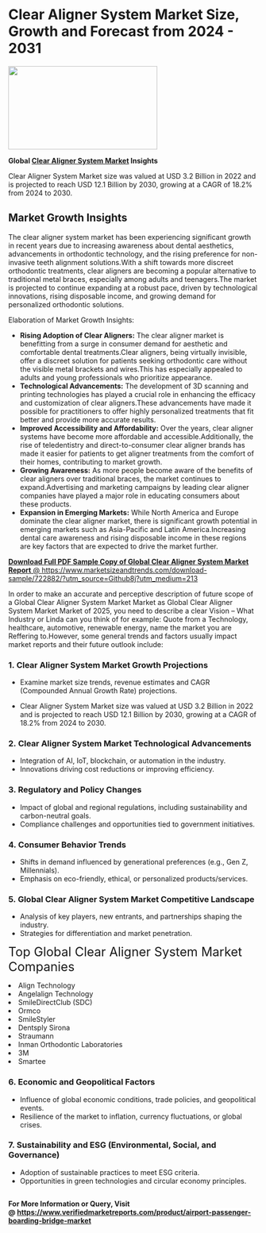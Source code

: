 <H1>Clear Aligner System Market Size, Growth and Forecast from 2024 - 2031</H1><img class="aligncenter size-medium wp-image-584254" src="https://thirdeyenews.in/wp-content/uploads/2024/09/Global-Market-Research-300x168.jpeg" alt="" width="300" height="168" /><p><strong>Global&nbsp;<a href="https://www.marketsizeandtrends.com/download-sample/722882/?utm_source=Github8j?utm_medium=213">Clear Aligner System Market</a> Insights</strong></p><p>Clear Aligner System Market size was valued at USD 3.2 Billion in 2022 and is projected to reach USD 12.1 Billion by 2030, growing at a CAGR of 18.2% from 2024 to 2030.</p><p><h2>Market Growth Insights</h2> <p>The clear aligner system market has been experiencing significant growth in recent years due to increasing awareness about dental aesthetics, advancements in orthodontic technology, and the rising preference for non-invasive teeth alignment solutions.With a shift towards more discreet orthodontic treatments, clear aligners are becoming a popular alternative to traditional metal braces, especially among adults and teenagers.The market is projected to continue expanding at a robust pace, driven by technological innovations, rising disposable income, and growing demand for personalized orthodontic solutions.</p> <p><a href="#"></a></p> <p>Elaboration of Market Growth Insights:</p> <ul> <li><strong>Rising Adoption of Clear Aligners:</strong> The clear aligner market is benefitting from a surge in consumer demand for aesthetic and comfortable dental treatments.Clear aligners, being virtually invisible, offer a discreet solution for patients seeking orthodontic care without the visible metal brackets and wires.This has especially appealed to adults and young professionals who prioritize appearance.</li> <li><strong>Technological Advancements:</strong> The development of 3D scanning and printing technologies has played a crucial role in enhancing the efficacy and customization of clear aligners.These advancements have made it possible for practitioners to offer highly personalized treatments that fit better and provide more accurate results.</li> <li><strong>Improved Accessibility and Affordability:</strong> Over the years, clear aligner systems have become more affordable and accessible.Additionally, the rise of teledentistry and direct-to-consumer clear aligner brands has made it easier for patients to get aligner treatments from the comfort of their homes, contributing to market growth.</li> <li><strong>Growing Awareness:</strong> As more people become aware of the benefits of clear aligners over traditional braces, the market continues to expand.Advertising and marketing campaigns by leading clear aligner companies have played a major role in educating consumers about these products.</li> <li><strong>Expansion in Emerging Markets:</strong> While North America and Europe dominate the clear aligner market, there is significant growth potential in emerging markets such as Asia-Pacific and Latin America.Increasing dental care awareness and rising disposable income in these regions are key factors that are expected to drive the market further.</li> </ul> <p><a href="#"></p><p><span class=""><strong>Download Full PDF Sample Copy of Global Clear Aligner System Market Report</strong> @ <a href="https://www.marketsizeandtrends.com/download-sample/722882/?utm_source=Github8j?utm_medium=213" target="_blank">https://www.marketsizeandtrends.com/download-sample/722882/?utm_source=Github8j?utm_medium=213</a></span></p><p>In order to make an accurate and perceptive description of future scope of a Global&nbsp;Clear Aligner System Market Market as Global&nbsp;Clear Aligner System Market Market of 2025, you need to describe a clear Vision &ndash; What Industry or Linda can you think of for example: Quote from a Technology, healthcare, automotive, renewable energy, name the market you are Reffering to.However, some general trends and factors usually impact market reports and their future outlook include:</p><h3>1.&nbsp;<strong>Clear Aligner System Market Growth Projections</strong></h3><ul><li>Examine market size trends, revenue estimates and CAGR (Compounded Annual Growth Rate) projections.</li><li><p>Clear Aligner System Market size was valued at USD 3.2 Billion in 2022 and is projected to reach USD 12.1 Billion by 2030, growing at a CAGR of 18.2% from 2024 to 2030.</p></li></ul><h3>2.&nbsp;<strong>Clear Aligner System Market Technological Advancements</strong></h3><ul><li>Integration of AI, IoT, blockchain, or automation in the industry.</li><li>Innovations driving cost reductions or improving efficiency.</li></ul><h3>3.&nbsp;<strong>Regulatory and Policy Changes</strong></h3><ul><li>Impact of global and regional regulations, including sustainability and carbon-neutral goals.</li><li>Compliance challenges and opportunities tied to government initiatives.</li></ul><h3>4.&nbsp;<strong>Consumer Behavior Trends</strong></h3><ul><li>Shifts in demand influenced by generational preferences (e.g., Gen Z, Millennials).</li><li>Emphasis on eco-friendly, ethical, or personalized products/services.</li></ul><h3>5.&nbsp;<strong>Global Clear Aligner System Market Competitive Landscape</strong></h3><ul><li>Analysis of key players, new entrants, and partnerships shaping the industry.</li><li>Strategies for differentiation and market penetration.</li></ul><p data-pm-slice="1 1 []"><span style="color: inherit; font-family: inherit; font-size: 25px;">Top Global Clear Aligner System Market Companies</span></p><div class="" data-test-id=""><p><li>Align Technology</li><li> Angelalign Technology</li><li> SmileDirectClub (SDC)</li><li> Ormco</li><li> SmileStyler</li><li> Dentsply Sirona</li><li> Straumann</li><li> Inman Orthodontic Laboratories</li><li> 3M</li><li> Smartee</li></p></div><h3>6.&nbsp;<strong>Economic and Geopolitical Factors</strong></h3><ul><li>Influence of global economic conditions, trade policies, and geopolitical events.</li><li>Resilience of the market to inflation, currency fluctuations, or global crises.</li></ul><h3>7.&nbsp;<strong>Sustainability and ESG (Environmental, Social, and Governance)</strong></h3><ul><li>Adoption of sustainable practices to meet ESG criteria.</li><li>Opportunities in green technologies and circular economy principles.</li></ul><h2><strong style="font-size: 14px;">For More Information or Query, Visit @&nbsp;</strong><a style="background-color: #ffffff; font-size: 14px;" href="https://www.marketsizeandtrends.com/report/clear-aligner-system-market/" target="_blank">https://www.verifiedmarketreports.com/product/airport-passenger-boarding-bridge-market</a></h2>